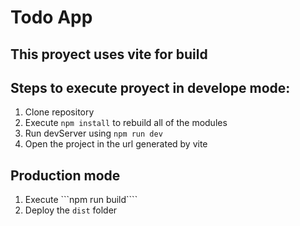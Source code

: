 # Todo App 
## This proyect uses vite for build

## Steps to execute proyect in develope mode: 

1. Clone repository
2. Execute ```npm install``` to rebuild all of the modules
3. Run devServer using ```npm run dev```
4. Open the project in the url generated by vite

## Production mode

1. Execute ```npm run build````
2. Deploy the ```dist``` folder